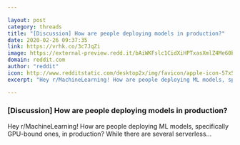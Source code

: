 ```yaml
---

layout: post
category: threads
title: "[Discussion] How are people deploying models in production?"
date: 2020-02-26 09:37:35
link: https://vrhk.co/3c7JqZi
image: https://external-preview.redd.it/bAiWKFslc1CidXiHPTxasXmlZ4Me60bcVtErqYgps68.jpg?width=1200&height=628.272251309&auto=webp&crop=1200:628.272251309,smart&s=4aba2a604a20a7eb2a9539b916ab2e42b84d7c82
domain: reddit.com
author: "reddit"
icon: http://www.redditstatic.com/desktop2x/img/favicon/apple-icon-57x57.png
excerpt: "Hey r/MachineLearning! How are people deploying ML models, specifically GPU-bound ones, in production? While there are several serverless..."

---
```


### [Discussion] How are people deploying models in production?

Hey r/MachineLearning! How are people deploying ML models, specifically GPU-bound ones, in production? While there are several serverless...